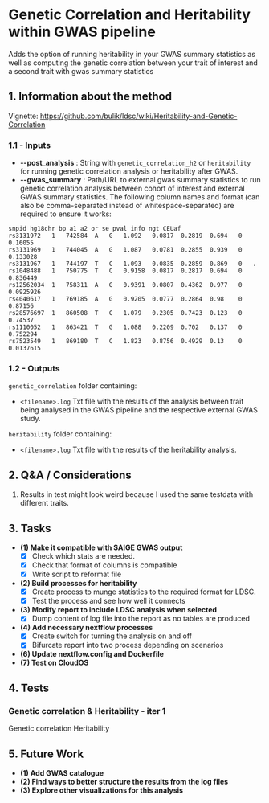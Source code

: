 # Genetic Correlation and Heritability within GWAS pipeline

Adds the option of running heritability in your GWAS summary statistics as well as computing the genetic correlation between your trait of interest and a second trait with gwas summary statistics  

## 1. Information about the method

Vignette: https://github.com/bulik/ldsc/wiki/Heritability-and-Genetic-Correlation

### 1.1 - Inputs
- **--post_analysis** : String with `genetic_correlation_h2` or `heritability` for running genetic correlation analysis or heritability after GWAS.
- **--gwas_summary** : Path/URL to external gwas summary statistics to run genetic correlation analysis between cohort of interest and external GWAS summary statistics. The following column names and format (can also be comma-separated instead of whitespace-separated) are required to ensure it works:
```
snpid hg18chr bp a1 a2 or se pval info ngt CEUaf
rs3131972	1	742584	A	G	1.092	0.0817	0.2819	0.694	0	0.16055
rs3131969	1	744045	A	G	1.087	0.0781	0.2855	0.939	0	0.133028
rs3131967	1	744197	T	C	1.093	0.0835	0.2859	0.869	0	.
rs1048488	1	750775	T	C	0.9158	0.0817	0.2817	0.694	0	0.836449
rs12562034	1	758311	A	G	0.9391	0.0807	0.4362	0.977	0	0.0925926
rs4040617	1	769185	A	G	0.9205	0.0777	0.2864	0.98	0	0.87156
rs28576697	1	860508	T	C	1.079	0.2305	0.7423	0.123	0	0.74537
rs1110052	1	863421	T	G	1.088	0.2209	0.702	0.137	0	0.752294
rs7523549	1	869180	T	C	1.823	0.8756	0.4929	0.13	0	0.0137615
``` 




### 1.2 - Outputs
`genetic_correlation` folder containing:
- `<filename>.log` Txt file with the results of the analysis between trait being analysed in the GWAS pipeline and the respective external GWAS study.

`heritability` folder containing:
- `<filename>.log` Txt file with the results of the heritability analysis.

## 2. Q&A / Considerations
1. Results in test might look weird because I used the same testdata with different traits. 

## 3. Tasks
- **(1) Make it compatible with SAIGE GWAS output**
    - [x] Check which stats are needed.
    - [x] Check that format of columns is compatible
    - [x] Write script to reformat file
- **(2) Build processes for heritability**
    - [x] Create process to munge statistics to the required format for LDSC.
    - [x] Test the process and see how well it connects
- **(3) Modify report to include LDSC analysis when selected**
    - [x] Dump content of log file into the report as no tables are produced
- **(4) Add necessary nextflow processes**
    - [x] Create switch for turning the analysis on and off 
    - [x] Bifurcate report into two process depending on scenarios
- **(6) Update nextflow.config and Dockerfile**
- **(7) Test on CloudOS**

## 4. Tests

### Genetic correlation & Heritability - iter 1

Genetic correlation
Heritability

## 5. Future Work
- **(1) Add GWAS catalogue**
- **(2) Find ways to better structure the results from the log files**
- **(3) Explore other visualizations for this analysis**

